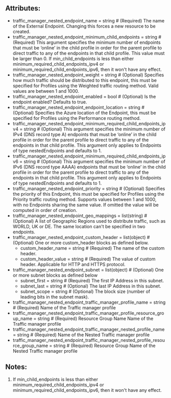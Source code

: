 ## Attributes:

- traffic_manager_nested_endpoint_name                                  = string       # (Required) The name of the External Endpoint. Changing this forces a new resource to be created.
- traffic_manager_nested_endpoint_minimum_child_endpoints               = string       # (Required) This argument specifies the minimum number of endpoints that must be ‘online’ in the child profile in order for the parent profile to direct traffic to any of the endpoints in that child profile. This value must be larger than 0. If min_child_endpoints is less than either minimum_required_child_endpoints_ipv4 or minimum_required_child_endpoints_ipv6, then it won't have any effect.
- traffic_manager_nested_endpoint_weight                                = string       # (Optional) Specifies how much traffic should be distributed to this endpoint, this must be specified for Profiles using the Weighted traffic routing method. Valid values are between 1 and 1000.
- traffic_manager_nested_endpoint_enabled                               = bool         # (Optional) Is the endpoint enabled? Defaults to true.
- traffic_manager_nested_endpoint_endpoint_location                     = string       # (Optional) Specifies the Azure location of the Endpoint, this must be specified for Profiles using the Performance routing method.
- traffic_manager_nested_endpoint_minimum_required_child_endpoints_ipv4 = string       # (Optional) This argument specifies the minimum number of IPv4 (DNS record type A) endpoints that must be ‘online’ in the child profile in order for the parent profile to direct traffic to any of the endpoints in that child profile. This argument only applies to Endpoints of type nestedEndpoints and defaults to 1.
- traffic_manager_nested_endpoint_minimum_required_child_endpoints_ipv6 = string       # (Optional) This argument specifies the minimum number of IPv6 (DNS record type AAAA) endpoints that must be ‘online’ in the child profile in order for the parent profile to direct traffic to any of the endpoints in that child profile. This argument only applies to Endpoints of type nestedEndpoints and defaults to 1.
- traffic_manager_nested_endpoint_priority                              = string       # (Optional) Specifies the priority of this Endpoint, this must be specified for Profiles using the Priority traffic routing method. Supports values between 1 and 1000, with no Endpoints sharing the same value. If omitted the value will be computed in order of creation.
- traffic_manager_nested_endpoint_geo_mappings                          = list(string) # (Optional) A list of Geographic Regions used to distribute traffic, such as WORLD, UK or DE. The same location can't be specified in two endpoints.
- traffic_manager_nested_endpoint_custom_header = list(object)                       # (Optional) One or more custom_header blocks as defined below.
    - custom_header_name  = string                                                       # (Required) The name of the custom header.
    - custom_header_value = string                                                       # (Required) The value of custom header. Applicable for HTTP and HTTPS protocol.
- traffic_manager_nested_endpoint_subnet = list(object)  # (Optional) One or more subnet blocks as defined below
    - subnet_first = string                                # (Required) The first IP Address in this subnet.
    - subnet_last  = string                                # (Optional) The last IP Address in this subnet.
    - subnet_scope = string                                # (Optional) The block size (number of leading bits in the subnet mask).
- traffic_manager_nested_endpoint_traffic_manager_profile_name                       = string # (Required) Name of the Traffic manager profile
- traffic_manager_nested_endpoint_traffic_manager_profile_resource_group_name        = string # (Required) Resource Group Name Name of the Traffic manager profile
- traffic_manager_nested_endpoint_traffic_manager_nested_profile_name                = string # (Required) Name of the Nested Traffic manager profile
- traffic_manager_nested_endpoint_traffic_manager_nested_profile_resource_group_name = string # (Required) Resource Group Name of the Nested Traffic manager profile

## Notes:

1. If min_child_endpoints is less than either minimum_required_child_endpoints_ipv4 or minimum_required_child_endpoints_ipv6, then it won't have any effect.